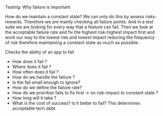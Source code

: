 Testing: Why failure is important

How do we maintain a constant state? We can only do this by assess risks-rewards. Therefore we are mainly checking all failure points. And in a test suite we are looking for every way that a feature can fail. Then we look at the acceptable failure rate and fix the highest risk-highest impact first and work our way to the lowest risk and lowest impact reducing the frequency of risk therefore maintaining a constant state as much as possible.

Checks the ability of an app to fail

- How does it fail ?
- Where does it fail ?
- How often does it fail ?
- How do we handle the failure ?
- Is the fail small enough to ignore?
- How do we define the failure rate?
- How do we prioritise fails to fix first -> on risk-impact to constant state ?
- How long will it take ?
- What is the cost of success? Is it better to fail? This determines acceptable tech debt